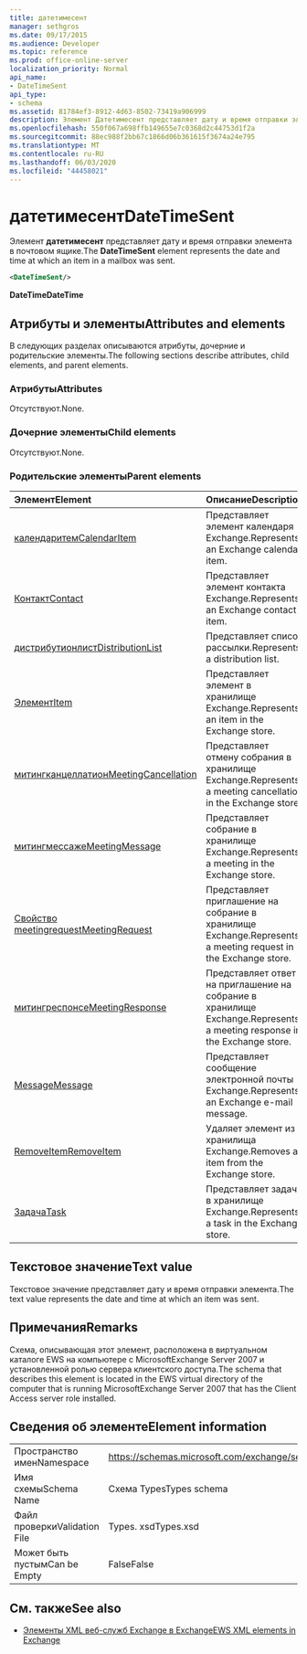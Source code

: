 ```yaml
---
title: датетимесент
manager: sethgros
ms.date: 09/17/2015
ms.audience: Developer
ms.topic: reference
ms.prod: office-online-server
localization_priority: Normal
api_name:
- DateTimeSent
api_type:
- schema
ms.assetid: 81784ef3-8912-4d63-8502-73419a906999
description: Элемент Датетимесент представляет дату и время отправки элемента в почтовом ящике.
ms.openlocfilehash: 550f067a698ffb149655e7c0368d2c44753d1f2a
ms.sourcegitcommit: 88ec988f2bb67c1866d06b361615f3674a24e795
ms.translationtype: MT
ms.contentlocale: ru-RU
ms.lasthandoff: 06/03/2020
ms.locfileid: "44458021"
---
```

# <a name="datetimesent"></a><span data-ttu-id="d041c-103">датетимесент</span><span class="sxs-lookup"><span data-stu-id="d041c-103">DateTimeSent</span></span>

<span data-ttu-id="d041c-104">Элемент **датетимесент** представляет дату и время отправки элемента в почтовом ящике.</span><span class="sxs-lookup"><span data-stu-id="d041c-104">The **DateTimeSent** element represents the date and time at which an item in a mailbox was sent.</span></span> 
  
```xml
<DateTimeSent/>
```

<span data-ttu-id="d041c-105">**DateTime**</span><span class="sxs-lookup"><span data-stu-id="d041c-105">**DateTime**</span></span>

## <a name="attributes-and-elements"></a><span data-ttu-id="d041c-106">Атрибуты и элементы</span><span class="sxs-lookup"><span data-stu-id="d041c-106">Attributes and elements</span></span>

<span data-ttu-id="d041c-107">В следующих разделах описываются атрибуты, дочерние и родительские элементы.</span><span class="sxs-lookup"><span data-stu-id="d041c-107">The following sections describe attributes, child elements, and parent elements.</span></span>
  
### <a name="attributes"></a><span data-ttu-id="d041c-108">Атрибуты</span><span class="sxs-lookup"><span data-stu-id="d041c-108">Attributes</span></span>

<span data-ttu-id="d041c-109">Отсутствуют.</span><span class="sxs-lookup"><span data-stu-id="d041c-109">None.</span></span>
  
### <a name="child-elements"></a><span data-ttu-id="d041c-110">Дочерние элементы</span><span class="sxs-lookup"><span data-stu-id="d041c-110">Child elements</span></span>

<span data-ttu-id="d041c-111">Отсутствуют.</span><span class="sxs-lookup"><span data-stu-id="d041c-111">None.</span></span>
  
### <a name="parent-elements"></a><span data-ttu-id="d041c-112">Родительские элементы</span><span class="sxs-lookup"><span data-stu-id="d041c-112">Parent elements</span></span>

|<span data-ttu-id="d041c-113">**Элемент**</span><span class="sxs-lookup"><span data-stu-id="d041c-113">**Element**</span></span>|<span data-ttu-id="d041c-114">**Описание**</span><span class="sxs-lookup"><span data-stu-id="d041c-114">**Description**</span></span>|
|:-----|:-----|
|[<span data-ttu-id="d041c-115">календаритем</span><span class="sxs-lookup"><span data-stu-id="d041c-115">CalendarItem</span></span>](calendaritem.md) <br/> |<span data-ttu-id="d041c-116">Представляет элемент календаря Exchange.</span><span class="sxs-lookup"><span data-stu-id="d041c-116">Represents an Exchange calendar item.</span></span>  <br/> |
|[<span data-ttu-id="d041c-117">Контакт</span><span class="sxs-lookup"><span data-stu-id="d041c-117">Contact</span></span>](contact.md) <br/> |<span data-ttu-id="d041c-118">Представляет элемент контакта Exchange.</span><span class="sxs-lookup"><span data-stu-id="d041c-118">Represents an Exchange contact item.</span></span>  <br/> |
|[<span data-ttu-id="d041c-119">дистрибутионлист</span><span class="sxs-lookup"><span data-stu-id="d041c-119">DistributionList</span></span>](distributionlist.md) <br/> |<span data-ttu-id="d041c-120">Представляет список рассылки.</span><span class="sxs-lookup"><span data-stu-id="d041c-120">Represents a distribution list.</span></span>  <br/> |
|[<span data-ttu-id="d041c-121">Элемент</span><span class="sxs-lookup"><span data-stu-id="d041c-121">Item</span></span>](item.md) <br/> |<span data-ttu-id="d041c-122">Представляет элемент в хранилище Exchange.</span><span class="sxs-lookup"><span data-stu-id="d041c-122">Represents an item in the Exchange store.</span></span>  <br/> |
|[<span data-ttu-id="d041c-123">митингканцеллатион</span><span class="sxs-lookup"><span data-stu-id="d041c-123">MeetingCancellation</span></span>](meetingcancellation.md) <br/> |<span data-ttu-id="d041c-124">Представляет отмену собрания в хранилище Exchange.</span><span class="sxs-lookup"><span data-stu-id="d041c-124">Represents a meeting cancellation in the Exchange store.</span></span>  <br/> |
|[<span data-ttu-id="d041c-125">митингмессаже</span><span class="sxs-lookup"><span data-stu-id="d041c-125">MeetingMessage</span></span>](meetingmessage.md) <br/> |<span data-ttu-id="d041c-126">Представляет собрание в хранилище Exchange.</span><span class="sxs-lookup"><span data-stu-id="d041c-126">Represents a meeting in the Exchange store.</span></span>  <br/> |
|[<span data-ttu-id="d041c-127">Свойство meetingrequest</span><span class="sxs-lookup"><span data-stu-id="d041c-127">MeetingRequest</span></span>](meetingrequest.md) <br/> |<span data-ttu-id="d041c-128">Представляет приглашение на собрание в хранилище Exchange.</span><span class="sxs-lookup"><span data-stu-id="d041c-128">Represents a meeting request in the Exchange store.</span></span>  <br/> |
|[<span data-ttu-id="d041c-129">митингреспонсе</span><span class="sxs-lookup"><span data-stu-id="d041c-129">MeetingResponse</span></span>](meetingresponse.md) <br/> |<span data-ttu-id="d041c-130">Представляет ответ на приглашение на собрание в хранилище Exchange.</span><span class="sxs-lookup"><span data-stu-id="d041c-130">Represents a meeting response in the Exchange store.</span></span>  <br/> |
|[<span data-ttu-id="d041c-131">Message</span><span class="sxs-lookup"><span data-stu-id="d041c-131">Message</span></span>](message-ex15websvcsotherref.md) <br/> |<span data-ttu-id="d041c-132">Представляет сообщение электронной почты Exchange.</span><span class="sxs-lookup"><span data-stu-id="d041c-132">Represents an Exchange e-mail message.</span></span>  <br/> |
|[<span data-ttu-id="d041c-133">RemoveItem</span><span class="sxs-lookup"><span data-stu-id="d041c-133">RemoveItem</span></span>](removeitem.md) <br/> |<span data-ttu-id="d041c-134">Удаляет элемент из хранилища Exchange.</span><span class="sxs-lookup"><span data-stu-id="d041c-134">Removes an item from the Exchange store.</span></span>  <br/> |
|[<span data-ttu-id="d041c-135">Задача</span><span class="sxs-lookup"><span data-stu-id="d041c-135">Task</span></span>](task.md) <br/> |<span data-ttu-id="d041c-136">Представляет задачу в хранилище Exchange.</span><span class="sxs-lookup"><span data-stu-id="d041c-136">Represents a task in the Exchange store.</span></span>  <br/> |
   
## <a name="text-value"></a><span data-ttu-id="d041c-137">Текстовое значение</span><span class="sxs-lookup"><span data-stu-id="d041c-137">Text value</span></span>

<span data-ttu-id="d041c-138">Текстовое значение представляет дату и время отправки элемента.</span><span class="sxs-lookup"><span data-stu-id="d041c-138">The text value represents the date and time at which an item was sent.</span></span>
  
## <a name="remarks"></a><span data-ttu-id="d041c-139">Примечания</span><span class="sxs-lookup"><span data-stu-id="d041c-139">Remarks</span></span>

<span data-ttu-id="d041c-140">Схема, описывающая этот элемент, расположена в виртуальном каталоге EWS на компьютере с MicrosoftExchange Server 2007 и установленной ролью сервера клиентского доступа.</span><span class="sxs-lookup"><span data-stu-id="d041c-140">The schema that describes this element is located in the EWS virtual directory of the computer that is running MicrosoftExchange Server 2007 that has the Client Access server role installed.</span></span>
  
## <a name="element-information"></a><span data-ttu-id="d041c-141">Сведения об элементе</span><span class="sxs-lookup"><span data-stu-id="d041c-141">Element information</span></span>

|||
|:-----|:-----|
|<span data-ttu-id="d041c-142">Пространство имен</span><span class="sxs-lookup"><span data-stu-id="d041c-142">Namespace</span></span>  <br/> |https://schemas.microsoft.com/exchange/services/2006/types  <br/> |
|<span data-ttu-id="d041c-143">Имя схемы</span><span class="sxs-lookup"><span data-stu-id="d041c-143">Schema Name</span></span>  <br/> |<span data-ttu-id="d041c-144">Схема Types</span><span class="sxs-lookup"><span data-stu-id="d041c-144">Types schema</span></span>  <br/> |
|<span data-ttu-id="d041c-145">Файл проверки</span><span class="sxs-lookup"><span data-stu-id="d041c-145">Validation File</span></span>  <br/> |<span data-ttu-id="d041c-146">Types. xsd</span><span class="sxs-lookup"><span data-stu-id="d041c-146">Types.xsd</span></span>  <br/> |
|<span data-ttu-id="d041c-147">Может быть пустым</span><span class="sxs-lookup"><span data-stu-id="d041c-147">Can be Empty</span></span>  <br/> |<span data-ttu-id="d041c-148">False</span><span class="sxs-lookup"><span data-stu-id="d041c-148">False</span></span>  <br/> |
   
## <a name="see-also"></a><span data-ttu-id="d041c-149">См. также</span><span class="sxs-lookup"><span data-stu-id="d041c-149">See also</span></span>

- [<span data-ttu-id="d041c-150">Элементы XML веб-служб Exchange в Exchange</span><span class="sxs-lookup"><span data-stu-id="d041c-150">EWS XML elements in Exchange</span></span>](ews-xml-elements-in-exchange.md)

